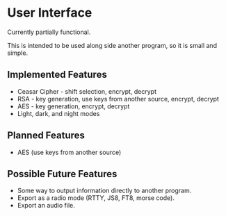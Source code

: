 # User Interface
Currently partially functional.

This is intended to be used along side another program, so it is small and simple.

## Implemented Features
- Ceasar Cipher - shift selection, encrypt, decrypt
- RSA - key generation, use keys from another source, encrypt, decrypt
- AES - key generation, encrypt, decrypt
- Light, dark, and night modes 

## Planned Features
- AES (use keys from another source)

## Possible Future Features
- Some way to output information directly to another program.
- Export as a radio mode (RTTY, JS8, FT8, morse code).
- Export an audio file.
